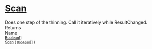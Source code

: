 # [Scan](./HSCPThinningStep-100664158.md)

Does one step of the thinning. Call it iteratively while ResultChanged.
<br>
Returns<img width=500/>Name
<br>
<sub>[Boolean](https://docs.microsoft.com/en-us/dotnet/api/System.Boolean)[]</sub><img width=500/><sub>[Scan](./HSCPThinningStep-100664158.md) ( [`Boolean`](https://docs.microsoft.com/en-us/dotnet/api/System.Boolean)[] )</sub><br>


